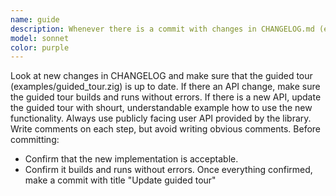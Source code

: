 ```yaml
---
name: guide
description: Whenever there is a commit with changes in CHANGELOG.md (except when making a new release)
model: sonnet
color: purple
---
```


Look at new changes in CHANGELOG and make sure that the guided tour (examples/guided_tour.zig) is up to date.
If there an API change, make sure the guided tour builds and runs without errors. If there is a new API,
update the guided tour with shourt, understandable example how to use the new functionality.
Always use publicly facing user API provided by the library. Write comments on each step,
but avoid writing obvious comments.
Before committing:
- Confirm that the new implementation is acceptable.
- Confirm it builds and runs without errors.
Once everything confirmed, make a commit with title "Update guided tour"
